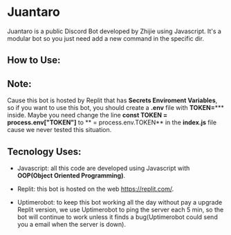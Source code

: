 # Juantaro

Juantaro is a public Discord Bot developed by Zhijie using Javascript.
It's a modular bot so you just need add a new command in the specific dir.

## How to Use:

## Note:
Cause this bot is hosted by Replit that has **Secrets Enviroment Variables**, so if you want to use this bot, you should create a **.env** file with **TOKEN=***** inside. Maybe you need change the line **const TOKEN = process.env["TOKEN"]** to ** = process.env.TOKEN** in the **index.js** file cause we never tested this situation.

## Tecnology Uses:
 - Javascript: all this code are developed using Javascript with **OOP(Object Oriented Programming)**.

 - Replit: this bot is hosted on the web https://replit.com/.
 
 - Uptimerobot: to keep this bot working all the day without pay a upgrade Replit version, we use Uptimerobot to ping the server each 5 min, so the bot will continue to work unless it finds a bug(Uptimerobot could send you a email when the server is down).